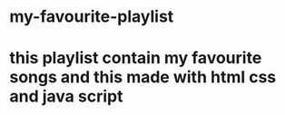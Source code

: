 # my-favourite-playlist
# this playlist contain my favourite songs and this  made with html css and java script
